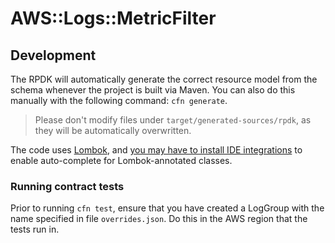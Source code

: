 # AWS::Logs::MetricFilter

## Development
The RPDK will automatically generate the correct resource model from the schema whenever the project is built via Maven. You can also do this manually with the following command: `cfn generate`.

> Please don't modify files under `target/generated-sources/rpdk`, as they will be automatically overwritten.

The code uses [Lombok](https://projectlombok.org/), and [you may have to install IDE integrations](https://projectlombok.org/setup/overview) to enable auto-complete for Lombok-annotated classes.

### Running contract tests

Prior to running `cfn test`, ensure that you have created a LogGroup with the name specified in file `overrides.json`. Do this in the AWS region that the tests run in.
